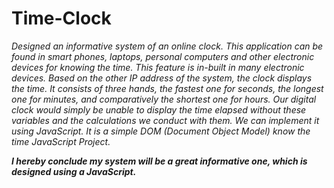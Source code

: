 # Time-Clock

_Designed an informative system of an online clock. This application can be found in smart phones, laptops, personal computers and other electronic devices for knowing the time. This feature is in-built in many electronic devices. Based on the other IP address of the system, the clock displays the time. It consists of three hands, the fastest one for seconds, the longest one for minutes, and comparatively the shortest one for hours.  Our digital clock would simply be unable to display the time elapsed without these variables and the calculations we conduct with them. We can implement it using JavaScript. It is a simple DOM (Document Object Model) know the time JavaScript Project._

**_I hereby conclude my system will be a great informative one, which is designed using a JavaScript._**

